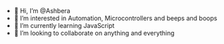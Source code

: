 - 👋 Hi, I’m @Ashbera
- 👀 I’m interested in Automation, Microcontrollers and beeps and boops
- 🌱 I’m currently learning JavaScript
- 💞️ I’m looking to collaborate on anything and everything
  

<!---
Ashbera/Ashbera is a ✨ special ✨ repository because its `README.md` (this file) appears on your GitHub profile.
You can click the Preview link to take a look at your changes.
--->
